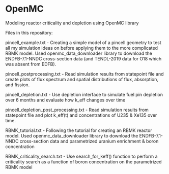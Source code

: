 # OpenMC
Modeling reactor criticality and depletion using OpenMC library

Files in this repository:

pincell_example.txt - Creating a simple model of a pincell geometry to test all my simulation ideas on before applying them to the more complicated RBMK model. Used openmc_data_downloader library to download the ENDFB-7.1-NNDC cross-section data (and TENDL-2019 data for O18 which was absent from EDFB).

pincell_postprocessing.txt - Read simulation results from statepoint file and create plots of flux spectrum and spatial distributions of flux, absorption, and fission.

pincell_depletion.txt - Use depletion interface to simulate fuel pin depletion over 6 months and evaluate how k_eff changes over time

pincell_depletion_post_processing.txt - Read simulation results from statepoint file and plot k_eff(t) and concentrations of U235 & Xe135 over time.

RBMK_tutorial.txt - Following the tutorial for creating an RBMK reactor model. 
                    Used openmc_data_downloader library to download the ENDFB-7.1-NNDC cross-section data and parametrized uranium enrichment & boron concentration

RBMK_criticality_search.txt - Use search_for_keff() function to perform a criticality search as a function of boron concentration on the parametrized RBMK model

